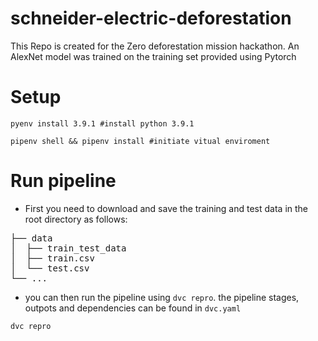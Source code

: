 # schneider-electric-deforestation

This Repo is created for the Zero deforestation mission hackathon. An AlexNet model was trained on the training set provided using Pytorch

# Setup
```
pyenv install 3.9.1 #install python 3.9.1

pipenv shell && pipenv install #initiate vitual enviroment 
```

# Run pipeline
- First you need to download and save the training and test data in the root directory as follows:  

<pre>
├── data    
│  ├── train_test_data       
│  ├── train.csv               
│  └── test.csv   
└── ...
</pre>

- you can then run the pipeline using `dvc repro`. the pipeline stages, outpots and dependencies can be found in `dvc.yaml`

```
dvc repro
```